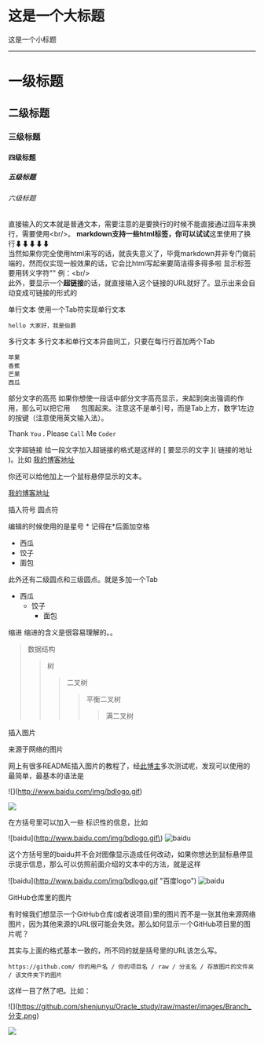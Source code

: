 这是一个大标题
==============
这是一个小标题
______________

# 一级标题
## 二级标题
### 三级标题
#### 四级标题
##### 五级标题
###### 六级标题

直接输入的文本就是普通文本，需要注意的是要换行的时候不能直接通过回车来换行，需要使用\<br/>。
<b>markdown支持一些html标签，你可以试试</b>这里使用了换行⬇⬇⬇⬇⬇<br/>当然如果你完全使用html来写的话，就丧失意义了，毕竟markdown并非专门做前端的，然而仅实现一般效果的话，它会比html写起来要简洁得多得多啦
显示标签要用转义字符"\" 例：\<br/><br/>
此外，要显示一个<b>超链接</b>的话，就直接输入这个链接的URL就好了。显示出来会自动变成可链接的形式的

单行文本  使用一个Tab符实现单行文本

	hello 大家好，我是伯爵
	
多行文本
多行文本和单行文本异曲同工，只要在每行行首加两个Tab<br/>

	苹果
	香蕉
	芒果
	西瓜
	
部分文字的高亮
如果你想使一段话中部分文字高亮显示，来起到突出强调的作用，那么可以把它用 `  ` 包围起来。注意这不是单引号，而是Tab上方，数字1左边的按键（注意使用英文输入法）。

Thank `You` . Please `Call` Me `Coder`

文字超链接
给一段文字加入超链接的格式是这样的 \[ 要显示的文字 \]\( 链接的地址 \)。比如
[我的博客地址](https://github.com/shenjuyu/Oracle_study.git)

你还可以给他加上一个鼠标悬停显示的文本。

[我的博客地址](https://github.com/shenjuyu/Oracle_study.git "悬停显示")

插入符号 圆点符

编辑的时候使用的是星号 * 记得在*后面加空格

* 西瓜
* 饺子
* 面包

此外还有二级圆点和三级圆点。就是多加一个Tab

* 西瓜
	* 饺子
		* 面包

缩进  缩进的含义是很容易理解的。。

>数据结构  
>>树  
>>>二叉树  
>>>>平衡二叉树  
>>>>>满二叉树


插入图片

来源于网络的图片

网上有很多README插入图片的教程了，经[此博主](https://blog.csdn.net/ljc_563812704/article/details/53464039)多次测试呢，发现可以使用的最简单，最基本的语法是

\!\[\]\(http://www.baidu.com/img/bdlogo.gif)

![](http://www.baidu.com/img/bdlogo.gif)

在方括号里可以加入一些 标识性的信息，比如

\!\[baidu\]\(http://www.baidu.com/img/bdlogo.gif\)
![baidu](http://www.baidu.com/img/bdlogo.gif)

这个方括号里的baidu并不会对图像显示造成任何改动，如果你想达到鼠标悬停显示提示信息，那么可以仿照前面介绍的文本中的方法，就是这样


\!\[baidu\]\(http://www.baidu.com/img/bdlogo.gif "百度logo"\)
![baidu](http://www.baidu.com/img/bdlogo.gif "百度logo")

GitHub仓库里的图片

有时候我们想显示一个GitHub仓库(或者说项目)里的图片而不是一张其他来源网络图片，因为其他来源的URL很可能会失效。那么如何显示一个GitHub项目里的图片呢？

其实与上面的格式基本一致的，所不同的就是括号里的URL该怎么写。

    https://github.com/ 你的用户名 / 你的项目名 / raw / 分支名 / 存放图片的文件夹 / 该文件夹下的图片

这样一目了然了吧。比如：

\!\[]\(https://github.com/shenjunyu/Oracle_study/raw/master/images/Branch_分支.png)

![](https://github.com/shenjunyu/Oracle_study/raw/master/images/2019-08-22_191557.png)

